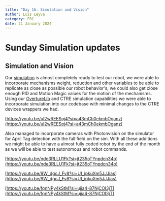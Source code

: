 ```yaml
---
title: "Day 16: Simulation and Vision"
author: Luis Leyva
category: FRC
date: 21 January 2024
---
```


# Sunday Simulation updates

## Simulation and Vision

Our [simulation](https://github.com/Overture-7421/Overture-ROS) is almost completely ready to test our robot, we were able to incorporate mechanisms weight, reduction and other variables to be able to replicate as close as possible our robot behavior's, we could also get close enough PID and Motion Magic values for the motion of the mechanisms. Using our [OvertureLib](https://github.com/Overture-7421/InsertRobotName2024/tree/main/src/OvertureLib) and CTRE simulation capabilities we were able to incorporate simulation into our codebase with minimal changes to the CTRE devices wrappers we had.

[https://youtu.be/uI2wREESpj4?si=a43mCh0ekmbOganz](https://youtu.be/uI2wREESpj4?si=a43mCh0ekmbOganz)

Also managed to incorporate cameras with Photonvision on the simulator for April Tag detection with the full field on the sim. With all these additions we might be able to have a almost fully coded robot by the end of the month as we will be able to test autonomous and robot commands.

[https://youtu.be/nde3RLLU1Fk?si=jt235oTYnpdcn34o](https://youtu.be/nde3RLLU1Fk?si=jt235oTYnpdcn34o)

[https://youtu.be/9W_dgcJ_Fv8?si=UI_ipkuXm5JJJias](https://youtu.be/9W_dgcJ_Fv8?si=UI_ipkuXm5JJJias)

[https://youtu.be/fqnNPy4kStM?si=ujia4-87NjCOI3jT](https://youtu.be/fqnNPy4kStM?si=ujia4-87NjCOI3jT)
